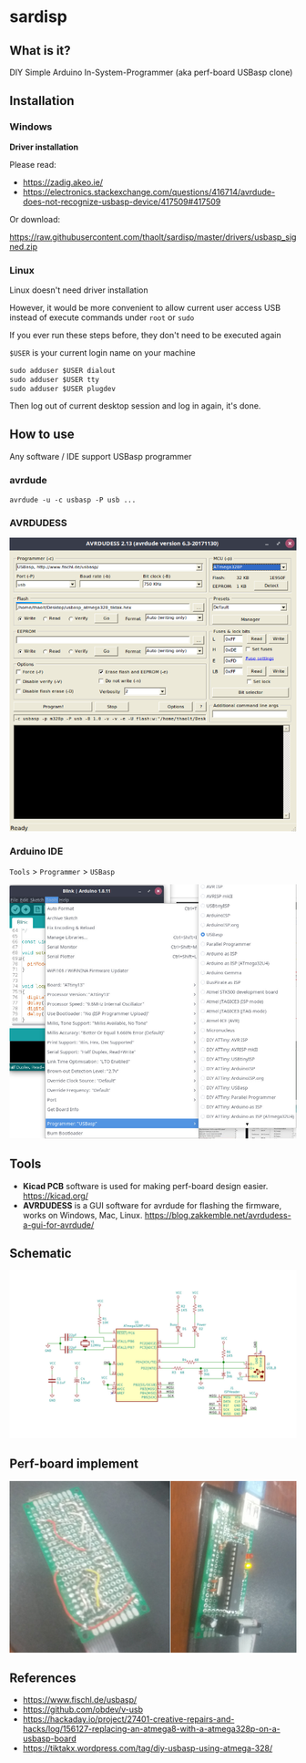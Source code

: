 # sardisp

## What is it?

DIY Simple Arduino In-System-Programmer (aka perf-board USBasp clone)

## Installation

### Windows

**Driver installation**

Please read:

* https://zadig.akeo.ie/
* https://electronics.stackexchange.com/questions/416714/avrdude-does-not-recognize-usbasp-device/417509#417509

Or download:

https://raw.githubusercontent.com/thaolt/sardisp/master/drivers/usbasp_signed.zip

### Linux

Linux doesn't need driver installation

However, it would be more convenient to allow current user access USB instead of execute commands under `root` or `sudo`

If you ever run these steps before, they don't need to be executed again

`$USER` is your current login name on your machine

```
sudo adduser $USER dialout
sudo adduser $USER tty
sudo adduser $USER plugdev
```

Then log out of current desktop session and log in again, it's done.

## How to use

Any software / IDE support USBasp programmer

### avrdude

```
avrdude -u -c usbasp -P usb ...
```
### AVRDUDESS

![avrdudess usbasp](doc/avrdudess.png)

### Arduino IDE

`Tools` > `Programmer` > `USBasp`

![arduino ide usbasp](doc/arduino_ide.jpg)

## Tools

* **Kicad PCB** software is used for making perf-board design easier. https://kicad.org/
* **AVRDUDESS** is a GUI software for avrdude for flashing the firmware, works on Windows, Mac, Linux. https://blog.zakkemble.net/avrdudess-a-gui-for-avrdude/

## Schematic

![sardisp schematic](doc/sardisp_schematic.jpg)

## Perf-board implement

![sardisp board](doc/board.jpg)

## References

* https://www.fischl.de/usbasp/
* https://github.com/obdev/v-usb
* https://hackaday.io/project/27401-creative-repairs-and-hacks/log/156127-replacing-an-atmega8-with-a-atmega328p-on-a-usbasp-board
* https://tiktakx.wordpress.com/tag/diy-usbasp-using-atmega-328/
